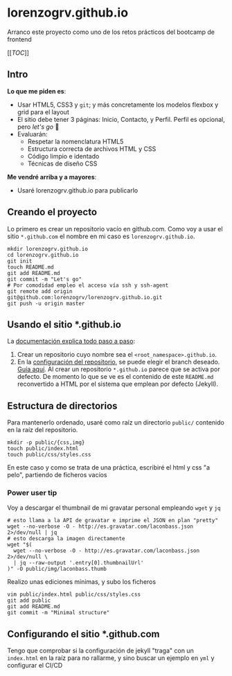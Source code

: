 # lorenzogrv.github.io

Arranco este proyecto como uno de los retos prácticos del bootcamp de frontend



[[_TOC_]]

## Intro

**Lo que me piden es**:

- Usar HTML5, CSS3 y `git`; y más concretamente los modelos flexbox y grid para el layout
- El sitio debe tener 3 páginas: Inicio, Contacto, y Perfil. Perfil es opcional, pero _let's go_ :rocket:
- Evaluarán:
  - Respetar la nomenclatura HTML5
  - Estructura correcta de archivos HTML y CSS
  - Código limpio e identado
  - Técnicas de diseño CSS

**Me vendré arriba y a mayores**:

- Usaré lorenzogrv.github.io para publicarlo



## Creando el proyecto

Lo primero es crear un repositorio vacío en github.com. Como voy a usar el sitio `*.github.com` el nombre en mi caso es `lorenzogrv.github.io`.

```shell
mkdir lorenzogrv.github.io
cd lorenzogrv.github.io
git init
touch README.md
git add README.md
git commit -m "Let's go"
# Por comodidad empleo el acceso vía ssh y ssh-agent
git remote add origin git@github.com:lorenzogrv/lorenzogrv.github.io.git
git push -u origin master
```



## Usando el sitio *.github.io

La [documentación explica todo paso a paso](https://docs.github.com/es/github/working-with-github-pages/creating-a-github-pages-site):

1. Crear un repositorio cuyo nombre sea el `<root_namespace>.github.io`.
2. En la [configuración del repositorio](https://github.com/lorenzogrv/lorenzogrv.github.io/settings), se puede elegir el branch deseado. [Guía aquí](https://docs.github.com/es/github/working-with-github-pages/configuring-a-publishing-source-for-your-github-pages-site#choosing-a-publishing-source). Al crear un repositorio `*.github.io` parece que se activa por defecto. De momento lo que se ve es el contenido de este `README.md` reconvertido a HTML por el sistema que emplean por defecto (Jekyll).



## Estructura de directorios

Para mantenerlo ordenado, usaré como raíz un directorio `public/` contenido en la raíz del repositorio.

```shell
mkdir -p public/{css,img}
touch public/index.html
touch public/css/styles.css
```

En este caso y como se trata de una práctica, escribiré el html y css "a pelo", partiendo de ficheros vacíos

### Power user tip

Voy a descargar el thumbnail de mi gravatar personal empleando `wget` y `jq`

```shell
# esto llama a la API de gravatar e imprime el JSON en plan "pretty"
wget --no-verbose -O - http://es.gravatar.com/laconbass.json 2>/dev/null | jq
# esto descarga la imagen directamente
wget "$(
  wget --no-verbose -O - http://es.gravatar.com/laconbass.json 2>/dev/null \
  | jq --raw-output '.entry[0].thumbnailUrl'
)" -O public/img/laconbass.thumb
```

Realizo unas ediciones mínimas, y subo los ficheros

```shell
vim public/index.html public/css/styles.css
git add public
git add README.md
git commit -m "Minimal structure"
```



## Configurando el sitio *.github.com

Tengo que comprobar si la configuración de jekyll "traga" con un `index.html` en la raíz para no rallarme, y sino buscar un ejemplo en `yml` y configurar el CI/CD